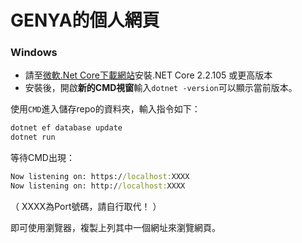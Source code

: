 # GENYA的個人網頁

### Windows
- 請至[微軟.Net Core下載網站](https://dotnet.microsoft.com/download/dotnet-core/2.2)安裝.NET Core 2.2.105 或更高版本
- 安裝後，開啟**新的CMD視窗**輸入`dotnet -version`可以顯示當前版本。

使用`CMD`進入儲存repo的資料夾，輸入指令如下：

```cmd
dotnet ef database update
dotnet run
```

等待CMD出現：
```cmd
Now listening on: https://localhost:XXXX
Now listening on: http://localhost:XXXX
```
（ XXXX為Port號碼，請自行取代！ ）

即可使用瀏覽器，複製上列其中一個網址來瀏覽網頁。
